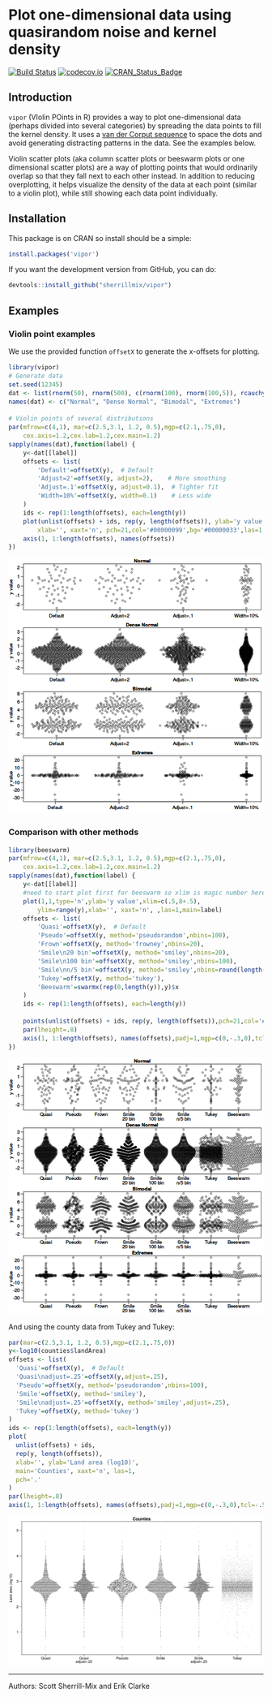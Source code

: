 # Plot one-dimensional data using quasirandom noise and kernel density

[![Build Status](https://travis-ci.org/sherrillmix/vipor.svg?branch=master)](https://travis-ci.org/sherrillmix/vipor)
[![codecov.io](https://codecov.io/github/sherrillmix/vipor/coverage.svg?branch=master)](https://codecov.io/github/sherrillmix/vipor?branch=master)
[![CRAN_Status_Badge](http://www.r-pkg.org/badges/version/vipor)](https://cran.r-project.org/package=vipor)

## Introduction

`vipor` (VIolin POints in R) provides a way to plot one-dimensional data (perhaps divided into several categories) by spreading the data points to fill the kernel density. It uses a [van der Corput sequence](http://en.wikipedia.org/wiki/Van_der_Corput_sequence) to space the dots and avoid generating distracting patterns in the data. See the examples below.

Violin scatter plots (aka column scatter plots or beeswarm plots or one dimensional scatter plots) are a way of plotting points that would ordinarily overlap so that they fall next to each other instead. In addition to reducing overplotting, it helps visualize the density of the data at each point (similar to a violin plot), while still showing each data point individually.

## Installation
This package is on CRAN so install should be a simple:

```r
install.packages('vipor')
```

If you want the development version from GitHub, you can do:


```r
devtools::install_github("sherrillmix/vipor")
```

## Examples

### Violin point examples

We use the provided function `offsetX` to generate the x-offsets for plotting.

```r
library(vipor)
# Generate data
set.seed(12345)
dat <- list(rnorm(50), rnorm(500), c(rnorm(100), rnorm(100,5)), rcauchy(100))
names(dat) <- c("Normal", "Dense Normal", "Bimodal", "Extremes")

# Violin points of several distributions
par(mfrow=c(4,1), mar=c(2.5,3.1, 1.2, 0.5),mgp=c(2.1,.75,0),
	cex.axis=1.2,cex.lab=1.2,cex.main=1.2)
sapply(names(dat),function(label) {
	y<-dat[[label]]
	offsets <- list(
		'Default'=offsetX(y),  # Default
		'Adjust=2'=offsetX(y, adjust=2),    # More smoothing
		'Adjust=.1'=offsetX(y, adjust=0.1),  # Tighter fit
		'Width=10%'=offsetX(y, width=0.1)    # Less wide
	)  
	ids <- rep(1:length(offsets), each=length(y))
	plot(unlist(offsets) + ids, rep(y, length(offsets)), ylab='y value',
		xlab='', xaxt='n', pch=21,col='#00000099',bg='#00000033',las=1,main=label)
	axis(1, 1:length(offsets), names(offsets))
})
```

![plot of chunk adjust-examples](tools/adjust-examples-1.png)


### Comparison with other methods

```r
library(beeswarm)
par(mfrow=c(4,1), mar=c(2.5,3.1, 1.2, 0.5),mgp=c(2.1,.75,0),
	cex.axis=1.2,cex.lab=1.2,cex.main=1.2)
sapply(names(dat),function(label) {
	y<-dat[[label]]
	#need to start plot first for beeswarm so xlim is magic number here
	plot(1,1,type='n',ylab='y value',xlim=c(.5,8+.5),
		ylim=range(y),xlab='', xaxt='n', ,las=1,main=label)
	offsets <- list(
		'Quasi'=offsetX(y),  # Default
		'Pseudo'=offsetX(y, method='pseudorandom',nbins=100),
		'Frown'=offsetX(y, method='frowney',nbins=20),
		'Smile\n20 bin'=offsetX(y, method='smiley',nbins=20),
		'Smile\n100 bin'=offsetX(y, method='smiley',nbins=100),
		'Smile\nn/5 bin'=offsetX(y, method='smiley',nbins=round(length(y)/5)),
		'Tukey'=offsetX(y, method='tukey'),
		'Beeswarm'=swarmx(rep(0,length(y)),y)$x
	)
	ids <- rep(1:length(offsets), each=length(y))

	points(unlist(offsets) + ids, rep(y, length(offsets)),pch=21,col='#00000099',bg='#00000033')
	par(lheight=.8)
	axis(1, 1:length(offsets), names(offsets),padj=1,mgp=c(0,-.3,0),tcl=-.5)
})
```

![plot of chunk other-methods](tools/other-methods-1.png)

And using the county data from Tukey and Tukey:

```r
par(mar=c(2.5,3.1, 1.2, 0.5),mgp=c(2.1,.75,0))
y<-log10(counties$landArea)
offsets <- list(
  'Quasi'=offsetX(y),  # Default
  'Quasi\nadjust=.25'=offsetX(y,adjust=.25),
  'Pseudo'=offsetX(y, method='pseudorandom',nbins=100),
  'Smile'=offsetX(y, method='smiley'),
  'Smile\nadjust=.25'=offsetX(y, method='smiley',adjust=.25),
  'Tukey'=offsetX(y, method='tukey')
)
ids <- rep(1:length(offsets), each=length(y))
plot(
  unlist(offsets) + ids,
  rep(y, length(offsets)),
  xlab='', ylab='Land area (log10)',
  main='Counties', xaxt='n', las=1,
  pch='.'
)
par(lheight=.8)
axis(1, 1:length(offsets), names(offsets),padj=1,mgp=c(0,-.3,0),tcl=-.5)
```

![plot of chunk methods-county](tools/methods-county-1.png)

------
Authors: Scott Sherrill-Mix and Erik Clarke


